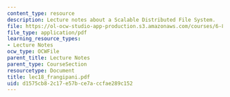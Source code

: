 ```yaml
---
content_type: resource
description: Lecture notes about a Scalable Distributed File System.
file: https://ol-ocw-studio-app-production.s3.amazonaws.com/courses/6-824-distributed-computer-systems-engineering-spring-2006/d1575cb82c17e57bce7accfae289c152_lec18_frangipani.pdf
file_type: application/pdf
learning_resource_types:
- Lecture Notes
ocw_type: OCWFile
parent_title: Lecture Notes
parent_type: CourseSection
resourcetype: Document
title: lec18_frangipani.pdf
uid: d1575cb8-2c17-e57b-ce7a-ccfae289c152
---
```

